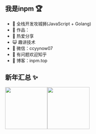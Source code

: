 ## 我是inpm 🏆

- 🐧  全栈开发攻城狮(JavaScript + Golang)
- 🚀  作品：
- 🌱  热爱分享 
- 😺  趣讲技术
- 💬  微信：ccyynow07
- 🤔  有问题欢迎知乎 
- 👬  博客：inpm.top

## 新年汇总 ✨

<img align="" height="137px" src="https://github-readme-stats.vercel.app/api?username=c-yyy&hide_title=true&hide_border=true&show_icons=true&include_all_commits=true&line_height=21&bg_color=0,EC6C6C,FFD479,FFFC79,73FA79&theme=graywhite&locale=cn" /><img align="" height="137px" src="https://github-readme-stats.vercel.app/api/top-langs/?username=c-yyy&hide_title=true&hide_border=true&layout=compact&bg_color=0,73FA79,73FDFF,D783FF&theme=graywhite&locale=cn" />
